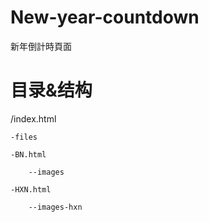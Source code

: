 # New-year-countdown
新年倒計時頁面


# 目录&结构
  /index.html 
  
    -files
    
    -BN.html
    
        --images
      
    -HXN.html
    
        --images-hxn

